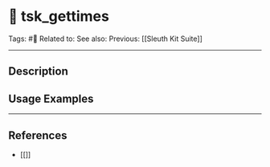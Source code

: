 # 💢 tsk_gettimes
Tags: #💢
Related to: 
See also: 
Previous: [[Sleuth Kit Suite]]

---
## Description


## Usage Examples


---
## References
- [[]]